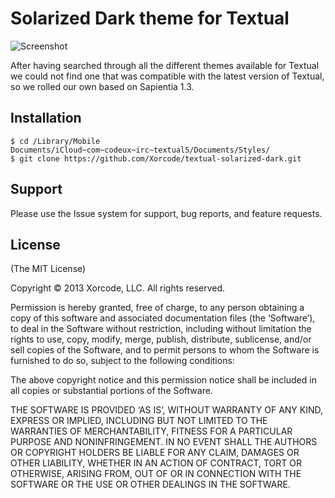 # Solarized Dark theme for Textual

![Screenshot](http://i.imgur.com/A6aUpUL.png)

After having searched through all the different themes available for Textual we could not find one that was compatible with the latest version of Textual, so we rolled our own based on Sapientia 1.3.

## Installation

    $ cd /Library/Mobile Documents/iCloud~com~codeux~irc~textual5/Documents/Styles/
    $ git clone https://github.com/Xorcode/textual-solarized-dark.git

## Support

Please use the Issue system for support, bug reports, and feature requests.

## License

(The MIT License)

Copyright © 2013 Xorcode, LLC. All rights reserved.

Permission is hereby granted, free of charge, to any person obtaining a copy of this software and associated documentation files (the ‘Software’), to deal in the Software without restriction, including without limitation the rights to use, copy, modify, merge, publish, distribute, sublicense, and/or sell copies of the Software, and to permit persons to whom the Software is furnished to do so, subject to the following conditions:

The above copyright notice and this permission notice shall be included in all copies or substantial portions of the Software.

THE SOFTWARE IS PROVIDED ‘AS IS’, WITHOUT WARRANTY OF ANY KIND, EXPRESS OR IMPLIED, INCLUDING BUT NOT LIMITED TO THE WARRANTIES OF MERCHANTABILITY, FITNESS FOR A PARTICULAR PURPOSE AND NONINFRINGEMENT. IN NO EVENT SHALL THE AUTHORS OR COPYRIGHT HOLDERS BE LIABLE FOR ANY CLAIM, DAMAGES OR OTHER LIABILITY, WHETHER IN AN ACTION OF CONTRACT, TORT OR OTHERWISE, ARISING FROM, OUT OF OR IN CONNECTION WITH THE SOFTWARE OR THE USE OR OTHER DEALINGS IN THE SOFTWARE.
